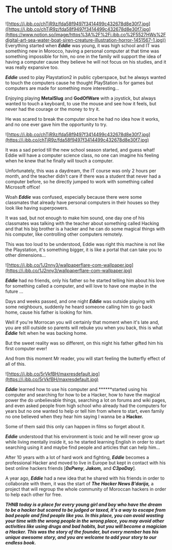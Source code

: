 # The untold story of THNB
![https://i.ibb.co/chTjR9z/fda58f9497f3414499c432678d8e30f7.jpg]([https://i.ibb.co/chTjR9z/fda58f9497f3414499c432678d8e30f7.jpg](https://www.notion.so/image/https%3A%2F%2Fi.ibb.co%2F5527HWs%2Fdigital-art-sea-water-boat-siren-creature-illustration-horror-1451567-1.jpg))
Everything started when ***Eddie*** was young, it was high school and IT was something new in Morocco, having a personal computer at that time was something impossible for him, no one in the family will support the idea of having a computer cause they believe he will not focus on his studies, and it was really expansive too.

***Eddie*** used to play Playstation2 in public cyberspace, but he always wanted to touch the computers cause he thought PlayStation is for games but computers are made for something more interesting…

Enjoying playing **MetalSlug** and **GodOfWare** with a joystick, but always wanted to touch a keyboard, to use the mouse and see how it feels, but never had the courage or the money to try it.

He was scared to break the computer since he had no idea how it works, and no one ever gave him the opportunity to try.

![https://i.ibb.co/chTjR9z/fda58f9497f3414499c432678d8e30f7.jpg](https://i.ibb.co/chTjR9z/fda58f9497f3414499c432678d8e30f7.jpg)

It was a sad period till the new school season started, and guess what! Eddie will have a computer science class, no one can imagine his feeling when he knew that he finally will touch a computer.

Unfortunately, this was a daydream, the IT course was only 2 hours per month, and the teacher didn’t care if there was a student that never had a computer before, so he directly jumped to work with something called Microsoft office!

Woah ***Eddie*** was confused, especially because there were some classmates that already have personal computers in their houses so they look like having superpowers.

It was sad, but not enough to make him sound, one day one of his classmates was talking with the teacher about something called Hacking and that his big brother is a hacker and he can do some magical things with his computer, like controlling other computers remotely.

This was too loud to be understood, Eddie was right this machine is not like the Playstation, it's something bigger, it is like a portal that can take you to other dimensions…

![https://i.ibb.co/1J2nny3/wallpaperflare-com-wallpaper.jpg](https://i.ibb.co/1J2nny3/wallpaperflare-com-wallpaper.jpg)

***Eddie*** had no friends, only his father so he started telling him about his love for something called a computer, and will love to have one maybe in the future …

Days and weeks passed, and one night ***Eddie*** was outside playing with some neighbours, suddenly he heard someone calling him to go back home, cause his father is looking for him.

Well if you're Morrocan you will certainly that moment when it's late and, you are still outside so parents will rebuke you when you back, this is what ***Eddie*** felt when he was backing home.

But the sweet reality was so different, on this night his father gifted him his first computer ever!

And from this moment Mr reader, you will start feeling the butterfly effect of all of this.

![https://i.ibb.co/5rVkfBH/maxresdefault.jpg](https://i.ibb.co/5rVkfBH/maxresdefault.jpg)

***Eddie*** learned how to use his computer and ******started using his computer and searching for how to be a Hacker, how to have the magical power the do unbelievable things, searching a lot on forums and wiki pages, and even asked people from high school who already had the computers for years but no one wanted to help or tell him from where to start, even family no one believed when they hear him saying I wanna be a **Hacker.**

Some of them said this only can happen in films so forget about it.

***Eddie*** understood that his environment is toxic and he will never grow up while living mentally inside it, so he started learning English in order to start searching using it and maybe find people and articles that can help him…

After 10 years with a lot of hard work and fighting, ***Eddie*** becomes a professional Hacker and moved to live in Europe but kept in contact with his best online hackers friends [***0xPwny***, ***Jakom,*** and ***C3poDay***].

A year ago, ***Eddie*** had a new idea that he shared with his friends in order to collaborate with them, it was the start of ***The Hacker News B’darija,*** a project that will regroup the whole community of Moroccan hackers in order to help each other for free.

***THNB today is a place for every young girl and boy who have the dream to be a hacker but scared to be judged or taxed, it's a way to escape from bad people and find people like you.
In this place, you can avoid wasting your time with the wrong people in the wrong place, you may avoid other activities like using drugs and bad habits, but you will become a magician a Hacker.
This was the story of the founder, but every member has his unique awesome story, and you are welcome to add your story to our endless book.***
